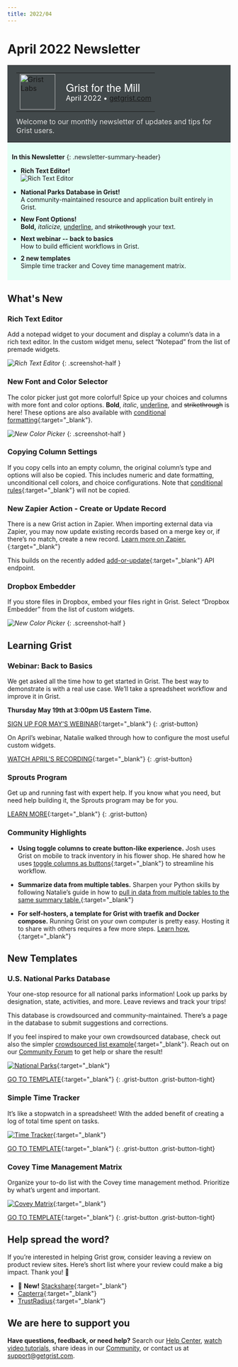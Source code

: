 ```yaml
---
title: 2022/04
---
```


# April 2022 Newsletter

<style>
  /* restore some poorly overridden defaults */
  .newsletter-header .table {
    background-color: initial;
    border: initial;
  }
  .newsletter-header .table > tbody > tr > td {
    padding: initial;
    border: initial;
    vertical-align: initial;
  }
  .newsletter-header img.header-img {
    padding: initial;
    max-width: initial;
    display: initial;
    padding: initial;
    line-height: initial;
    background-color: initial;
    border: initial;
    border-radius: initial;
    margin: initial;
  }

  /* copy newsletter styles, with a prefix for sufficient specificity */
  .newsletter-header .header {
    border: none;
    padding: 0;
    margin: 0;
  }
  .newsletter-header table > tbody > tr > td.header-image {
    width: 80px;
    padding-right: 16px;
  }
  .newsletter-header table > tbody > tr > td.header-text {
    background-color: #42494B;
    padding: 16px 20px;
  }
  .newsletter-header table.header-top {
    border: none;
    padding: 0;
    margin: 0;
    width: 100%;
  }
  .header-title {
    font-family: Helvetica Neue, Helvetica, Arial, sans-serif;
    font-size: 24px;
    line-height: 28px;
    color: #FFFFFF;
  }
  .header-month {
    color: #FFFFFF;
  }
  .header-welcome {
    margin-top: 12px;
    color: #FFFFFF;
  }
  .newsletter-summary {
    background-color: #e3fff5;
    margin: 0;
    padding: 10px;
  }
  .newsletter-summary-header {
    text-align: center;
    padding-bottom: 10px;
    border-bottom: 1px solid lightgrey;
  }
  .newsletter-summary ul {
    padding-left: 20px;
  }
  .newsletter-summary li {
    margin-bottom: 10px;
  }
  .newsletter-summary li p {
    margin: 0px
  }
</style>
<div class="newsletter-header">
<table class="header" cellpadding="0" cellspacing="0" border="0"><tr>
  <td class="header-text">
    <table class="header-top"><tr>
      <td class="header-image">
        <a href="https://www.getgrist.com">
          <img class="header-img" src="/images/newsletters/grist-labs.png" width="80" height="80" alt="Grist Labs" border="0">
        </a>
      </td>
      <td class="header-top-text">
        <div class="header-title">Grist for the Mill</div>
        <div class="header-month">April 2022
          &#8226; <a href="https://www.getgrist.com/">getgrist.com</a></div>
      </td>
    </tr></table>
    <div class="header-welcome" style="color: #e0e0e0;">
      Welcome to our monthly newsletter of updates and tips for Grist users.
    </div>
  </td>
</tr></table>
</div>

<div class="newsletter-summary row" markdown="1">

**In this Newsletter**
{: .newsletter-summary-header}

<div class="col-md-6" markdown="1">

* **Rich Text Editor!**

    ![Rich Text Editor](../images/newsletters/2022-04/rich-text-editor2.png)

</div>

<div class="col-md-6" markdown="1">

* **National Parks Database in Grist!**

    A community-maintained resource and application built entirely in Grist.

* **New Font Options!**

    **Bold,** *italicize,* <u>underline,</u> and <s>strikethrough</s> your text.

* **Next webinar -- back to basics**

    How to build efficient workflows in Grist.

* **2 new templates**

    Simple time tracker and Covey time management matrix.  

</div>

</div>

## What's New

### Rich Text Editor

Add a notepad widget to your document and display a column’s data in a rich text editor. In the custom widget menu, select “Notepad” from the list of premade widgets.

<span class="screenshot-large">*![Rich Text Editor](../images/newsletters/2022-04/rich-text-editor.png)*</span>
{: .screenshot-half }

### New Font and Color Selector

The color picker just got more colorful! Spice up your choices and columns with more font and color options. **Bold**, *italic*, <u>underline</u>, and <s>strikethrough</s> is here! These options are also available with [conditional formatting](https://support.getgrist.com/conditional-formatting/){:target="\_blank"}.

<span class="screenshot-large">*![New Color Picker](../images/newsletters/2022-04/new-color-picker.png)*</span>
{: .screenshot-half }

### Copying Column Settings

If you copy cells into an empty column, the original column’s type and options will also be copied. This includes numeric and date formatting, unconditional cell colors, and choice configurations. Note that [conditional rules](https://support.getgrist.com/conditional-formatting/){:target="\_blank"} will not be copied. 

### New Zapier Action - Create or Update Record

There is a new Grist action in Zapier. When importing external data via Zapier, you may now update existing records based on a merge key or, if there’s no match, create a new record. [Learn more on Zapier.](https://zapier.com/apps/grist/integrations){:target="\_blank"}

This builds on the recently added [add-or-update](https://support.getgrist.com/api/#tag/records/paths/~1docs~1{docId}~1tables~1{tableId}~1records/put){:target="\_blank"} API endpoint.

### Dropbox Embedder

If you store files in Dropbox, embed your files right in Grist. Select “Dropbox Embedder” from the list of custom widgets.

<span class="screenshot-large">*![New Color Picker](../images/newsletters/2022-04/dropbox-embedder.png)*</span>
{: .screenshot-half }

## Learning Grist

### Webinar: Back to Basics

We get asked all the time how to get started in Grist. The best way to demonstrate is with a real use case. We’ll take a spreadsheet workflow and improve it in Grist. 

**Thursday May 19th at 3:00pm US Eastern Time.**

[SIGN UP FOR MAY'S WEBINAR](https://www.getgrist.com/learn-grist-webinar/){:target="\_blank"}
{: .grist-button}

On April’s webinar, Natalie walked through how to configure the most useful custom widgets.

[WATCH APRIL'S RECORDING](https://www.youtube.com/watch?v=zNLHX_ezY50){:target="\_blank"}
{: .grist-button}

### Sprouts Program

Get up and running fast with expert help. If you know what you need, but need help building it, the Sprouts program may be for you.

[LEARN MORE](https://www.getgrist.com/sprouts-program/){:target="\_blank"}
{: .grist-button}

### Community Highlights

* **Using toggle columns to create button-like experience.** Josh uses Grist on mobile to track inventory in his flower shop. He shared how he uses [toggle columns as buttons](https://community.getgrist.com/t/multi-option-toggle-buttons/){:target="\_blank"} to streamline his workflow.

* **Summarize data from multiple tables.** Sharpen your Python skills by following Natalie’s guide in how to [pull in data from multiple tables to the same summary table.](https://community.getgrist.com/t/summary-table-with-content-from-multiple-tables/){:target="\_blank"}

* **For self-hosters, a template for Grist with traefik and Docker compose.** Running Grist on your own computer is pretty easy. Hosting it to share with others requires a few more steps. [Learn how.](https://community.getgrist.com/t/a-template-for-self-hosting-grist-with-traefik-and-docker-compose/){:target="\_blank"}

## New Templates

### U.S. National Parks Database

Your one-stop resource for all national parks information! Look up parks by designation, state, activities, and more. Leave reviews and track your trips!

This database is crowdsourced and community-maintained. There’s a page in the database to submit suggestions and corrections. 

If you feel inspired to make your own crowdsourced database, check out also the simpler [crowdsourced list example](https://templates.getgrist.com/dKztiPYamcCp/Crowdsourced-List){:target="\_blank"}. Reach out on our [Community Forum](https://community.getgrist.com/) to get help or share the result!


[![National Parks](../images/newsletters/2022-04/national-parks.png)](https://templates.getgrist.com/4TRbjZXSPtR5/US-National-Park-Database){:target="\_blank"}

[GO TO TEMPLATE](https://templates.getgrist.com/4TRbjZXSPtR5/US-National-Park-Database){:target="\_blank"}
{: .grist-button .grist-button-tight}

### Simple Time Tracker

It’s like a stopwatch in a spreadsheet! With the added benefit of creating a log of total time spent on tasks.

[![Time Tracker](../images/newsletters/2022-04/time-tracker.png)](https://templates.getgrist.com/np7TVHmuvFcH/Simple-Time-Tracker/){:target="\_blank"}

[GO TO TEMPLATE](https://templates.getgrist.com/np7TVHmuvFcH/Simple-Time-Tracker/){:target="\_blank"}
{: .grist-button .grist-button-tight}

### Covey Time Management Matrix

Organize your to-do list with the Covey time management method. Prioritize by what’s urgent and important.

[![Covey Matrix](../images/newsletters/2022-04/covey-management.png)](https://templates.getgrist.com/3y8XiowkYKFA/Covey-Time-Management-Matrix/){:target="\_blank"}

[GO TO TEMPLATE](https://templates.getgrist.com/3y8XiowkYKFA/Covey-Time-Management-Matrix/){:target="\_blank"}
{: .grist-button .grist-button-tight}

## Help spread the word?
If you’re interested in helping Grist grow, consider leaving a review on product review sites. Here’s  short list where your review could make a big impact. Thank you! 🙏


* 🌟 **New!** [Stackshare](https://stackshare.io/getgrist){:target="\_blank"}
* [Capterra](https://www.capterra.com/p/232821/Grist/){:target="\_blank"}
* [TrustRadius](https://www.trustradius.com/products/grist/){:target="\_blank"}

## We are here to support you

**Have questions, feedback, or need help?** Search our [Help Center](../index.md), [watch video
tutorials](https://www.youtube.com/channel/UCx0ioQrrC-bIrkmZ7ZULr0g/playlists), share ideas in our
[Community](https://community.getgrist.com), or contact us at <support@getgrist.com>.
